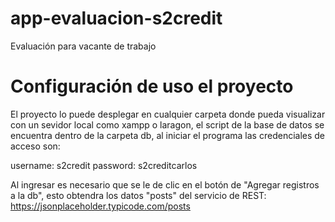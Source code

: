 # app-evaluacion-s2credit

Evaluación para vacante de trabajo

# Configuración de uso el proyecto

El proyecto lo puede desplegar en cualquier carpeta donde pueda visualizar con un sevidor local como xampp o laragon, el script de la base de datos se encuentra dentro de la carpeta db, al iniciar el programa las credenciales de acceso son:

username: s2credit
password: s2creditcarlos

Al ingresar es necesario que se le de clic en el botón de "Agregar registros a la db", esto obtendra los datos "posts" del servicio de REST: https://jsonplaceholder.typicode.com/posts
